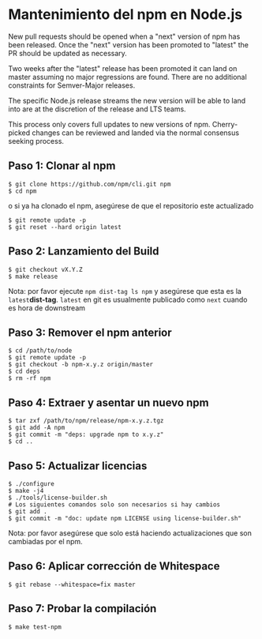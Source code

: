 # Mantenimiento del npm en Node.js

New pull requests should be opened when a "next" version of npm has been released. Once the "next" version has been promoted to "latest" the PR should be updated as necessary.

Two weeks after the "latest" release has been promoted it can land on master assuming no major regressions are found. There are no additional constraints for Semver-Major releases.

The specific Node.js release streams the new version will be able to land into are at the discretion of the release and LTS teams.

This process only covers full updates to new versions of npm. Cherry-picked changes can be reviewed and landed via the normal consensus seeking process.

## Paso 1: Clonar al npm

```console
$ git clone https://github.com/npm/cli.git npm
$ cd npm
```

o si ya ha clonado el npm, asegúrese de que el repositorio este actualizado

```console
$ git remote update -p
$ git reset --hard origin latest
```

## Paso 2: Lanzamiento del Build

```console
$ git checkout vX.Y.Z
$ make release
```

Nota: por favor ejecute `npm dist-tag ls npm` y asegúrese que esta es la `latest`**dist-tag**. `latest` en git es usualmente publicado como `next` cuando es hora de downstream

## Paso 3: Remover el npm anterior

```console
$ cd /path/to/node
$ git remote update -p
$ git checkout -b npm-x.y.z origin/master
$ cd deps
$ rm -rf npm
```

## Paso 4: Extraer y asentar un nuevo npm

```console
$ tar zxf /path/to/npm/release/npm-x.y.z.tgz
$ git add -A npm
$ git commit -m "deps: upgrade npm to x.y.z"
$ cd ..
```

## Paso 5: Actualizar licencias

```console
$ ./configure
$ make -j4
$ ./tools/license-builder.sh
# Los siguientes comandos solo son necesarios si hay cambios
$ git add .
$ git commit -m "doc: update npm LICENSE using license-builder.sh"
```

Nota: por favor asegúrese que solo está haciendo actualizaciones que son cambiadas por el npm.

## Paso 6: Aplicar corrección de Whitespace

```console
$ git rebase --whitespace=fix master
```

## Paso 7: Probar la compilación

```console
$ make test-npm
```
